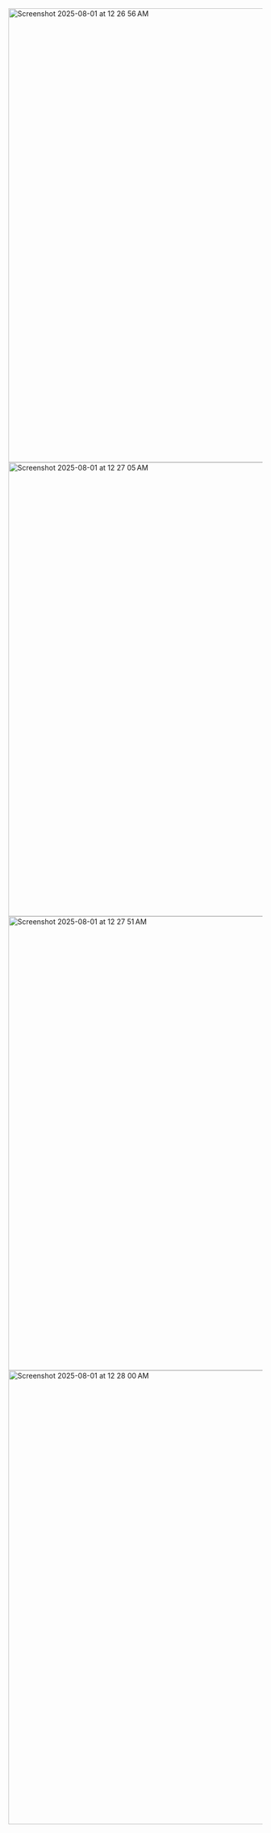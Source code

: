 <img width="1440" height="900" alt="Screenshot 2025-08-01 at 12 26 56 AM" src="https://github.com/user-attachments/assets/526f3546-2f77-4fc2-a8d4-599fcf3a8439" />
<img width="1440" height="900" alt="Screenshot 2025-08-01 at 12 27 05 AM" src="https://github.com/user-attachments/assets/4dc2f99b-4419-49ab-a168-22f2d4211b24" />
<img width="1440" height="900" alt="Screenshot 2025-08-01 at 12 27 51 AM" src="https://github.com/user-attachments/assets/be5037a8-72b0-4e72-9391-57e6ebf3c5bc" />
<img width="1440" height="900" alt="Screenshot 2025-08-01 at 12 28 00 AM" src="https://github.com/user-attachments/assets/f0ea057e-4687-48c1-bd34-fef196854141" />

